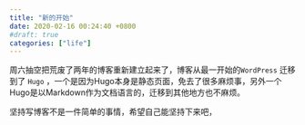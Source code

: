 ```yaml
---
title: "新的开始"
date: 2020-02-16 00:24:40 +0800
#draft: true
categories: ["life"]
---
```

周六抽空把荒废了两年的博客重新建立起来了，博客从最一开始的`WordPress` 迁移到了 `Hugo` ，一个是因为Hugo本身是静态页面，免去了很多麻烦事，另外一个Hugo是以Markdown作为文档语言的，迁移到其他地方也不麻烦。

坚持写博客不是一件简单的事情，希望自己能坚持下来吧，